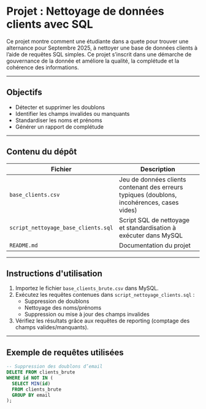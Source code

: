 # Projet : Nettoyage de données clients avec SQL

Ce projet montre comment une étudiante dans a quete pour trouver une alternance pour Septembre 2025, à nettoyer une base de données clients à l’aide de requêtes SQL simples.
Ce projet s’inscrit dans une démarche de gouvernance de la donnée et améliore la qualité, la complétude et la cohérence des informations.

---

## Objectifs

- Détecter et supprimer les doublons
- Identifier les champs invalides ou manquants
- Standardiser les noms et prénoms
- Générer un rapport de complétude

---

## Contenu du dépôt

| Fichier                         | Description |
|-------------------------------|-------------|
| `base_clients.csv`       | Jeu de données clients contenant des erreurs typiques (doublons, incohérences, cases vides) |
| `script_nettoyage_base_clients.sql` | Script SQL de nettoyage et standardisation à exécuter dans MySQL |
| `README.md`                    | Documentation du projet |

---

##  Instructions d'utilisation

1. Importez le fichier `base_clients_brute.csv` dans MySQL.
2. Exécutez les requêtes contenues dans `script_nettoyage_clients.sql` :
   - Suppression de doublons
   - Nettoyage des noms/prénoms
   - Suppression ou mise à jour des champs invalides
3. Vérifiez les résultats grâce aux requêtes de reporting (comptage des champs valides/manquants).

---

## Exemple de requêtes utilisées

```sql
-- Suppression des doublons d’email
DELETE FROM clients_brute
WHERE id NOT IN (
  SELECT MIN(id)
  FROM clients_brute
  GROUP BY email
);
